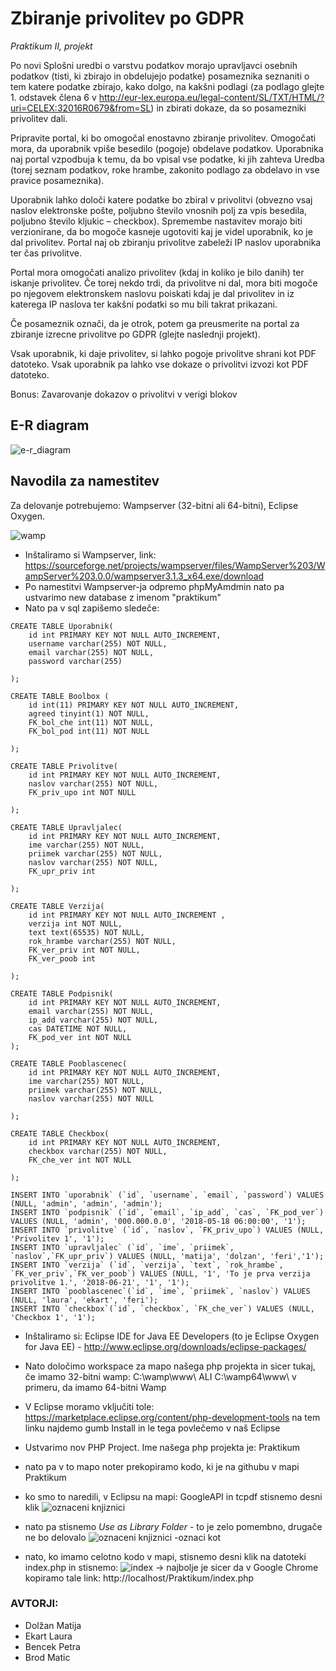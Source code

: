 # Zbiranje privolitev po GDPR
*Praktikum II, projekt*

Po novi Splošni uredbi o varstvu podatkov morajo upravljavci osebnih podatkov (tisti, ki zbirajo in obdelujejo podatke) posameznika seznaniti o tem katere podatke zbirajo, kako dolgo, na kakšni podlagi (za podlago glejte 1. odstavek člena 6 v http://eur-lex.europa.eu/legal-content/SL/TXT/HTML/?uri=CELEX:32016R0679&from=SL) in zbirati dokaze, da so posamezniki privolitev dali.

Pripravite portal, ki bo omogočal enostavno zbiranje privolitev. Omogočati mora, da uporabnik vpiše besedilo (pogoje) obdelave podatkov. Uporabnika naj portal vzpodbuja k temu, da bo vpisal vse podatke, ki jih zahteva Uredba (torej seznam podatkov, roke hrambe, zakonito podlago za obdelavo in vse pravice posameznika). 

Uporabnik lahko določi katere podatke bo zbiral v privolitvi (obvezno vsaj naslov elektronske pošte,  poljubno število vnosnih polj za vpis besedila, poljubno število kljukic – checkbox). Spremembe nastavitev morajo biti verzionirane, da bo mogoče kasneje ugotoviti kaj je videl uporabnik, ko je dal privolitev. Portal naj ob zbiranju privolitve zabeleži IP naslov uporabnika ter čas privolitve. 

Portal mora omogočati analizo privolitev (kdaj in koliko je bilo danih) ter iskanje privolitev. Če torej nekdo trdi, da privolitve ni dal, mora biti mogoče po njegovem elektronskem naslovu poiskati kdaj je dal privolitev in iz katerega IP naslova ter kakšni podatki so mu bili takrat prikazani. 

Če posameznik označi, da je otrok, potem ga preusmerite na portal za zbiranje izrecne privolitve po GDPR (glejte naslednji projekt).

Vsak uporabnik, ki daje privolitev, si lahko pogoje privolitve shrani kot PDF datoteko. Vsak uporabnik 
pa lahko vse dokaze o privolitvi izvozi kot PDF datoteko.

Bonus: Zavarovanje dokazov o privolitvi v verigi blokov


## E-R diagram
![e-r_diagram](https://user-images.githubusercontent.com/39340999/41291519-3752d570-6e50-11e8-8542-7def768cebc5.png)



## Navodila za namestitev
Za delovanje potrebujemo: Wampserver (32-bitni ali 64-bitni), Eclipse Oxygen.

![wamp](https://user-images.githubusercontent.com/39340895/41030763-4fec2602-697f-11e8-9bbe-b4211ddbf92f.png)

* Inštaliramo si Wampserver, link: https://sourceforge.net/projects/wampserver/files/WampServer%203/WampServer%203.0.0/wampserver3.1.3_x64.exe/download
* Po namestitvi Wampserver-ja odpremo phpMyAmdmin nato pa ustvarimo new database z imenom "praktikum" 
* Nato pa v sql zapišemo sledeče:
```
CREATE TABLE Uporabnik(
    id int PRIMARY KEY NOT NULL AUTO_INCREMENT,
    username varchar(255) NOT NULL,
    email varchar(255) NOT NULL,
    password varchar(255)
  
);

CREATE TABLE Boolbox (
	id int(11) PRIMARY KEY NOT NULL AUTO_INCREMENT,
  	agreed tinyint(1) NOT NULL,
  	FK_bol_che int(11) NOT NULL,
  	FK_bol_pod int(11) NOT NULL

);

CREATE TABLE Privolitve(
	id int PRIMARY KEY NOT NULL AUTO_INCREMENT,
	naslov varchar(255) NOT NULL,
	FK_priv_upo int NOT NULL
  
);

CREATE TABLE Upravljalec(	
	id int PRIMARY KEY NOT NULL AUTO_INCREMENT,
	ime varchar(255) NOT NULL,
	priimek varchar(255) NOT NULL,
	naslov varchar(255) NOT NULL,
	FK_upr_priv int
  
);

CREATE TABLE Verzija(
	id int PRIMARY KEY NOT NULL AUTO_INCREMENT ,
	verzija int NOT NULL,
	text text(65535) NOT NULL,
 	rok_hrambe varchar(255) NOT NULL,
	FK_ver_priv int NOT NULL,
	FK_ver_poob int
  
);

CREATE TABLE Podpisnik(
	id int PRIMARY KEY NOT NULL AUTO_INCREMENT,
	email varchar(255) NOT NULL,
	ip_add varchar(255) NOT NULL,
	cas DATETIME NOT NULL,
	FK_pod_ver int NOT NULL
);

CREATE TABLE Pooblascenec(	
	id int PRIMARY KEY NOT NULL AUTO_INCREMENT,
	ime varchar(255) NOT NULL,
	priimek varchar(255) NOT NULL,
	naslov varchar(255) NOT NULL
  
);

CREATE TABLE Checkbox(	
	id int PRIMARY KEY NOT NULL AUTO_INCREMENT,
	checkbox varchar(255) NOT NULL,
	FK_che_ver int NOT NULL
  
);

INSERT INTO `uporabnik` (`id`, `username`, `email`, `password`) VALUES (NULL, 'admin', 'admin', 'admin');
INSERT INTO `podpisnik` (`id`, `email`, `ip_add`, `cas`, `FK_pod_ver`) VALUES (NULL, 'admin', '000.000.0.0', '2018-05-18 06:00:00', '1');
INSERT INTO `privolitve` (`id`, `naslov`, `FK_priv_upo`) VALUES (NULL, 'Privolitev 1', '1');
INSERT INTO `upravljalec` (`id`, `ime`, `priimek`, `naslov`,`FK_upr_priv`) VALUES (NULL, 'matija', 'dolzan', 'feri','1');
INSERT INTO `verzija` (`id`, `verzija`, `text`, `rok_hrambe`, `FK_ver_priv`,`FK_ver_poob`) VALUES (NULL, '1', 'To je prva verzija privolitve 1.', '2018-06-21', '1', '1');
INSERT INTO `pooblascenec`(`id`, `ime`, `priimek`, `naslov`) VALUES (NULL, 'laura', 'ekart', 'feri');
INSERT INTO `checkbox`(`id`, `checkbox`, `FK_che_ver`) VALUES (NULL, 'Checkbox 1', '1');
```

* Inštaliramo si: Eclipse IDE for Java EE Developers (to je Eclipse Oxygen for Java EE) - http://www.eclipse.org/downloads/eclipse-packages/
* Nato določimo workspace za mapo našega php projekta in sicer tukaj, če imamo 32-bitni wamp: C:\wamp\www\ ALI C:\wamp64\www\ v primeru, da imamo 64-bitni Wamp
* V Eclipse moramo vključiti tole: https://marketplace.eclipse.org/content/php-development-tools na tem linku najdemo gumb Install in le tega povlečemo v naš Eclipse
* Ustvarimo nov PHP Project. Ime našega php projekta je: Praktikum
* nato pa v to mapo noter prekopiramo kodo, ki je na githubu v mapi Praktikum
* ko smo to naredili, v Eclipsu na mapi: GoogleAPI in tcpdf stisnemo desni klik
![oznaceni knjiznici](https://user-images.githubusercontent.com/39340895/41307123-97febc40-6e78-11e8-9000-327c6c3c3109.png)

* nato pa stisnemo *Use as Library Folder* - to je zelo pomembno, drugače ne bo delovalo
![oznaceni knjiznici -oznaci kot](https://user-images.githubusercontent.com/39340895/41307269-01199b00-6e79-11e8-982a-3d4c23cb55d2.png)

* nato, ko imamo celotno kodo v mapi, stisnemo desni klik na datoteki index.php in stisnemo:
![index](https://user-images.githubusercontent.com/39340895/41349142-365e9216-6f0f-11e8-91c1-7e8974196fea.png)
-> najbolje je sicer da v Google Chrome kopiramo tale link: http://localhost/Praktikum/index.php 

### AVTORJI:
* Dolžan Matija 
* Ekart Laura
* Bencek Petra
* Brod Matic

